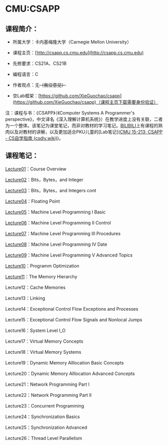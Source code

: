 # CMU:CSAPP

## 课程简介：

- 所属大学：卡内基梅隆大学（Carnegie Mellon University）

- 课程主页：[http://csapp.cs.cmu.edu](http://csapp.cs.cmu.edu)

- 先修要求：CS21A、CS21B

- 编程语言：C

- 作者观点：无~~（我没意见）~~

- 空Lab框架：[https://github.com/XieGuochao/csapp](https://github.com/XieGuochao/csapp)（课程主页下载需要身份验证）

注：课程与书：《CSAPP》（《Computer Systems A Programmer's perspective》，中文译名《深入理解计算机系统》）在教学进度上没有关联，二者为一个整体。该笔记为课堂笔记，而非对教材的学习笔记。[BILIBILI](https://www.bilibili.com/video/BV1iW411d7hd/?p=2&share_source=copy_web&vd_source=f4da441f4dc2fb1600644536b010676a)上有课程的熟肉以及对教材的讲解，以及更加适合PKU儿童的[Lab笔记]([CMU 15-213: CSAPP - CS自学指南 (csdiy.wiki)](https://csdiy.wiki/%E8%AE%A1%E7%AE%97%E6%9C%BA%E7%B3%BB%E7%BB%9F%E5%9F%BA%E7%A1%80/CSAPP/#_1))。

## 课程笔记：

[Lecture01](https://lh314-pku.github.io/notes/CMU_CSAPP/Lecture01)：Course Overview

[Lecture02](https://lh314-pku.github.io/notes/CMU_CSAPP/Lecture02)：Bits，Bytes，and Integer

[Lecture03](https://lh314-pku.github.io/notes/CMU_CSAPP/Lecture03)：Bits，Bytes，and Integers cont

[Lecture04](https://lh314-pku.github.io/notes/CMU_CSAPP/Lecture04)：Floating Point

[Lecture05](https://lh314-pku.github.io/notes/CMU_CSAPP/Lecture05)：Machine Level Programming I Basic

[Lecture06](https://lh314-pku.github.io/notes/CMU_CSAPP/Lecture06)：Machine Level Programming II Control

[Lecture07](https://lh314-pku.github.io/notes/CMU_CSAPP/Lecture07)：Machine Level Programming III Procedures

[Lecture08](https://lh314-pku.github.io/notes/CMU_CSAPP/Lecture08)：Machine Level Programming IV Date

[Lecture09](https://lh314-pku.github.io/notes/CMU_CSAPP/Lecture09)：Machine Level Programming V Advanced Topics

[Lecture10](https://lh314-pku.github.io/notes/CMU_CSAPP/Lecture10)：Programm Optimization

[Lecture11](https://lh314-pku.github.io/notes/CMU_CSAPP/Lecture11)：The Memory Hierarchy

Lecture12：Cache Memories

Lecture13：Linking

Lecture14：Exceptional Control Flow  Exceptions and Processes

Lecture15：Exceptional Control Flow  Signals and Nonlocal Jumps

Lecture16：System Level I_O

Lecture17：Virtual Memory Concepts

Lecture18：Virtual Memory Systems

Lecture19：Dynamic Memory Alllocation Basic Concepts

Lecture20：Dynamic Memory Alllocation Advanced Concepts

Lecture21：Network Programming Part I

Lecture22：Network Programming Part II

Lecture23：Concurrent Programming

Lecture24：Synchronization Basics

Lecture25：Synchronization Advanced

Lecture26：Thread Level Parallelism
